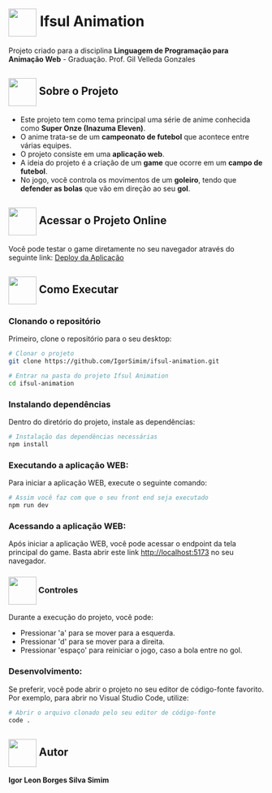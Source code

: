 # <img src="https://github.com/user-attachments/assets/5e8d6331-bbb8-4eec-b77d-1c416a47d91f" style="width: 55px;" align="center"/> Ifsul Animation

Projeto criado para a disciplina **Linguagem de Programação para Animação Web** - Graduação. Prof. Gil Velleda Gonzales

## <img src="https://github.com/user-attachments/assets/b4734fa9-4d66-4969-9ac9-cffb6b3476fd" style="width: 55px;" align="center"/> Sobre o Projeto

- Este projeto tem como tema principal uma série de anime conhecida como **Super Onze (Inazuma Eleven)**.
- O anime trata-se de um **campeonato de futebol** que acontece entre várias equipes.
- O projeto consiste em uma **aplicação web**.
- A ideia do projeto é a criação de um **game** que ocorre em um **campo de futebol**.
- No jogo, você controla os movimentos de um **goleiro**, tendo que **defender as bolas** que vão em direção ao seu **gol**.

## <img src="https://github.com/user-attachments/assets/3f0990db-a845-4248-9c33-da06702b681d" style="width: 55px;" align="center"/> Acessar o Projeto Online

Você pode testar o game diretamente no seu navegador através do seguinte link: [Deploy da Aplicação](https://super-onze.netlify.app/)


## <img src="https://github.com/user-attachments/assets/07ca5d1c-39ba-4ebf-b399-61189423bf15" style="width: 55px;" align="center"/> Como Executar

### Clonando o repositório

Primeiro, clone o repositório para o seu desktop:

```bash
# Clonar o projeto
git clone https://github.com/IgorSimim/ifsul-animation.git

# Entrar na pasta do projeto Ifsul Animation
cd ifsul-animation                                                                            
```

### Instalando dependências

Dentro do diretório do projeto, instale as dependências:

```bash
# Instalação das dependências necessárias
npm install
```

### Executando a aplicação WEB:

Para iniciar a aplicação WEB, execute o seguinte comando:

```bash
# Assim você faz com que o seu front end seja executado
npm run dev
```

### Acessando a aplicação WEB:

Após iniciar a aplicação WEB, você pode acessar o endpoint da tela principal do game. Basta abrir este link [http://localhost:5173](http://localhost:5173) no seu navegador.

### <img src="https://github.com/user-attachments/assets/4291d777-e1c5-46a9-97c3-4e3b47559e7a" style="width: 55px;" align="center"/> Controles

Durante a execução do projeto, você pode:

- Pressionar 'a' para se mover para a esquerda.
- Pressionar 'd' para se mover para a direita.
- Pressionar 'espaço' para reiniciar o jogo, caso a bola entre no gol.

### Desenvolvimento:

Se preferir, você pode abrir o projeto no seu editor de código-fonte favorito. Por exemplo, para abrir no Visual Studio Code, utilize:

```bash
# Abrir o arquivo clonado pelo seu editor de código-fonte
code .
```

## <img src="https://github.com/user-attachments/assets/4b4faff3-c544-4e7c-b3a2-4e4e36ec5a09" style="width: 55px;" align="center"/> Autor
**Igor Leon Borges Silva Simim**
